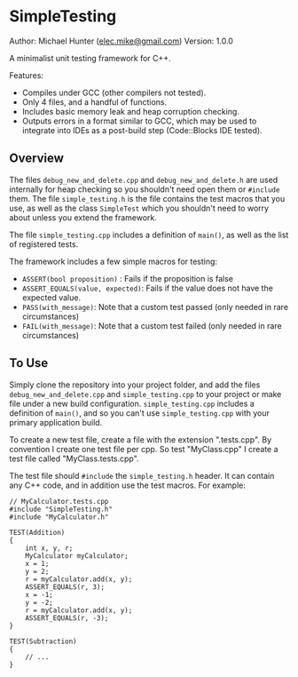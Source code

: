 SimpleTesting
=============

Author: Michael Hunter (elec.mike@gmail.com)
Version: 1.0.0

A minimalist unit testing framework for C++.

Features:
* Compiles under GCC (other compilers not tested).
* Only 4 files, and a handful of functions.
* Includes basic memory leak and heap corruption checking.
* Outputs errors in a format similar to GCC, which may be used to integrate into IDEs as a post-build step (Code::Blocks IDE tested).

Overview
--------

The files `debug_new_and_delete.cpp` and `debug_new_and_delete.h` are used internally for heap checking so you shouldn't need open them or `#include` them. The file `simple_testing.h` is the file contains the test macros that you use, as well as the class `SimpleTest` which you shouldn't need to worry about unless you extend the framework.

The file `simple_testing.cpp` includes a definition of `main()`, as well as the list of registered tests.

The framework includes a few simple macros for testing:
* `ASSERT(bool proposition)` : Fails if the proposition is false
* `ASSERT_EQUALS(value, expected)`: Fails if the value does not have the expected value.
* `PASS(with_message)`: Note that a custom test passed (only needed in rare circumstances)
* `FAIL(with_message)`: Note that a custom test failed (only needed in rare circumstances)

To Use
------

Simply clone the repository into your project folder, and add the files `debug_new_and_delete.cpp` and `simple_testing.cpp` to your project or make file under a new build configuration. `simple_testing.cpp` includes a definition of `main()`, and so you can't use `simple_testing.cpp` with your primary application build.

To create a new test file, create a file with the extension ".tests.cpp". By convention I create one test file per cpp. So test "MyClass.cpp" I create a test file called "MyClass.tests.cpp".

The test file should `#include` the `simple_testing.h` header. It can contain any C++ code, and in addition use the test macros. For example:

    // MyCalculator.tests.cpp
    #include "SimpleTesting.h"
    #include "MyCalculator.h"

    TEST(Addition)
    {
    	int x, y, r;
    	MyCalculator myCalculator;
    	x = 1;
    	y = 2;
    	r = myCalculator.add(x, y);
    	ASSERT_EQUALS(r, 3);
    	x = -1;
    	y = -2;
    	r = myCalculator.add(x, y);
    	ASSERT_EQUALS(r, -3);
    }

    TEST(Subtraction)
    {
    	// ...
    }
